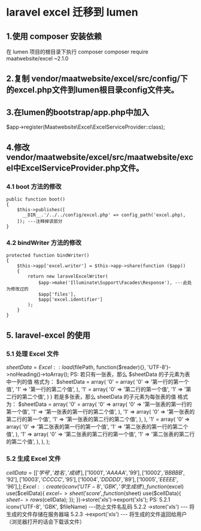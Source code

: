 # laravel excel 迁移到 lumen
## 1.使用 composer 安装依赖
在 lumen 项目的根目录下执行 composer
composer require maatwebsite/excel ~2.1.0
## 2.复制 vendor/maatwebsite/excel/src/config/下的excel.php文件到lumen根目录config文件夹。
## 3.在lumen的bootstrap/app.php中加入
$app->register(Maatwebsite\Excel\ExcelServiceProvider::class);
## 4.修改vendor/maatwebsite/excel/src/maatwebsite/excel中ExcelServiceProvider.php文件。
### 4.1 boot 方法的修改
    public function boot()
    {
        $this->publishes([ 
          __DIR__.'/../../config/excel.php' => config_path('excel.php), 
        ]); ---注释掉该部分
    }
### 4.2 bindWriter 方法的修改
    protected function bindWriter()
    {
        $this->app['excel.writer'] = $this->app->share(function ($app))
        {
            return new laravelExcelWriter(
                $app->make('Illuminate\Support\Facades\Response'), ---此处为修改过的
                $app['files'],
                $app['excel.identifier']
            );
        }
    }
## 5. laravel-excel 的使用
### 5.1 处理 Excel 文件
$sheetData = Excel::load($filePath, function($reader){}, 'UTF-8')->noHeading()->toArray();
PS: 若只有一张表，那么 $sheetData 的子元素为表中一列的值
格式为： 
    $sheetData = array(
        '0' = array(
            '0' => '第一行的第一个值',
            '1' => '第一行的第二个值',
        ),
        '1' = array(
            '0' => '第二行的第一个值',
            '1' => '第二行的第二个值',
        )
    )
    若是多张表，那么 sheetData 的子元素为每张表的值
格式为：
    $sheetData = array(
        '0' = array(
            '0' => array(
                '0' => '第一张表的第一行的第一个值',
                '1' => '第一张表的第一行的第二个值',
            ),
            '1' => array(
                '0' => '第一张表的第二行的第一个值',
                '1' => '第一张表的第二行的第二个值',
            ),
        ),
        '1' = array(
            '0' => array(
                '0' => '第二张表的第一行的第一个值',
                '1' => '第二张表的第一行的第二个值',
            ),
            '1' => array(
                '0' => '第二张表的第二行的第一个值',
                '1' => '第二张表的第二行的第二个值',
            ),
        ),
    );
### 5.2 生成 Excel 文件
$cellData = [
    ['学号', '姓名', '成绩'],
    ['10001','AAAAA','99'],
    ['10002','BBBBB','92'],
    ['10003','CCCCC','95'],
    ['10004','DDDDD','89'],
    ['10005','EEEEE','96'],
];
Excel::create(iconv('UTF-8', 'GBK', '学生成绩'), function($excel) use($cellData){
    $excel->sheet('score', function($sheet) use($cellData){
        $sheet->rows($cellData);
    });
})->store('xls')->export('xls');
PS:
5.2.1 iconv('UTF-8', 'GBK', $fileName)  ---防止文件名乱码
5.2.2 ->store('xls')        --- 将生成的文件存储在服务器端
5.2.3 ->export('xls')       --- 将生成的文件返回给用户（浏览器打开的话会下载该文件）